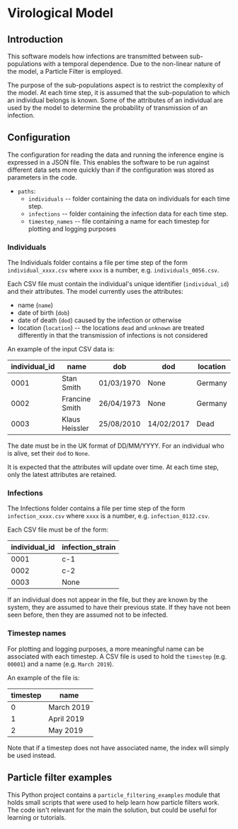 # Virological Model

## Introduction

This software models how infections are transmitted between sub-populations with a temporal dependence. Due to the
non-linear nature of the model, a Particle Filter is employed.

The purpose of the sub-populations aspect is to restrict the complexity of the model. At each time step, it is assumed 
that the sub-population to which an individual belongs is known. Some of the attributes of an individual are used by 
the model to determine the probability of transmission of an infection. 

## Configuration

The configuration for reading the data and running the inference engine is expressed in a JSON file. This enables
the software to be run against different data sets more quickly than if the configuration was stored as parameters
in the code.

* `paths`:
    * `individuals` -- folder containing the data on individuals for each time step.
    * `infections` -- folder containing the infection data for each time step.
    * `timestep_names` -- file containing a name for each timestep for plotting and logging purposes
    
### Individuals

The Individuals folder contains a file per time step of the form `individual_xxxx.csv` where `xxxx` is a number, e.g.
`individuals_0056.csv`.

Each CSV file must contain the individual's unique identifier (`individual_id`) and their attributes. The model
currently uses the attributes:

- name (`name`)
- date of birth (`dob`)
- date of death (`dod`) caused by the infection or otherwise
- location (`location`) -- the locations `dead` and `unknown` are treated differently in that the transmission of 
  infections is not considered

An example of the input CSV data is:

| individual_id | name           | dob        | dod         | location |
|---------------|----------------|------------|-------------|----------|
| 0001          | Stan Smith     | 01/03/1970 | None        | Germany  |
| 0002          | Francine Smith | 26/04/1973 | None        | Germany  |
| 0003          | Klaus Heissler | 25/08/2010 | 14/02/2017  | Dead     |

The date must be in the UK format of DD/MM/YYYY. For an individual who is alive, set their `dod` to `None`.

It is expected that the attributes will update over time. At each time step, only the latest attributes are retained.

### Infections    

The Infections folder contains a file per time step of the form `infection_xxxx.csv` where `xxxx` is a number, e.g.
`infection_0132.csv`.

Each CSV file must be of the form:

| individual_id | infection_strain |
|---------------|------------------|
| 0001          | c-1              |
| 0002          | c-2              |
| 0003          | None             |

If an individual does not appear in the file, but they are known by the system, they are assumed to have their 
previous state. If they have not been seen before, then they are assumed not to be infected.

### Timestep names

For plotting and logging purposes, a more meaningful name can be associated with each timestep. A CSV file is used
to hold the `timestep` (e.g. `00001`) and a name (e.g. `March 2019`).

An example of the file is:

| timestep | name       |
|----------|------------|
| 0        | March 2019 |
| 1        | April 2019 |
| 2        | May 2019   |

Note that if a timestep does not have associated name, the index will simply be used instead.

## Particle filter examples

This Python project contains a `particle_filtering_examples` module that holds small scripts that were used to help 
learn how particle filters work. The code isn't relevant for the main the solution, but could be useful for learning 
or tutorials.
 